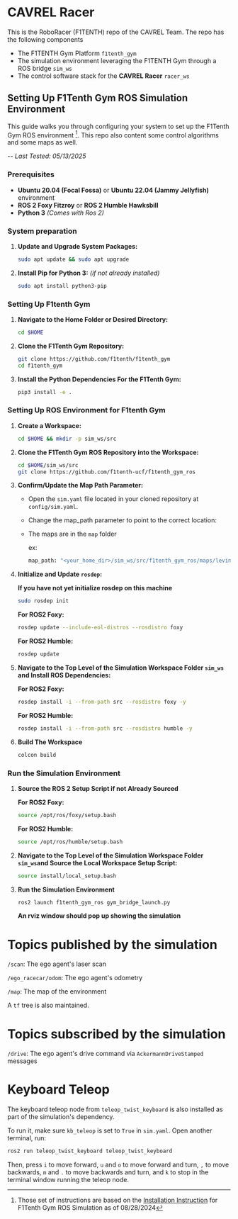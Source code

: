 # CAVREL Racer

This is the RoboRacer (F1TENTH) repo of the CAVREL Team. The repo has the following components
- The F1TENTH Gym Platform `f1tenth_gym`
- The simulation environment leveraging the F1TENTH Gym through a ROS bridge `sim_ws`
- The control software stack for the **CAVREL Racer** `racer_ws`

## Setting Up F1Tenth Gym ROS Simulation Environment

This guide walks you through configuring your system to set up the F1Tenth Gym ROS environment [^1]. This repo also content some control algorithms and some maps as well.

-- *Last Tested: 05/13/2025*

### Prerequisites

- **Ubuntu 20.04 (Focal Fossa)** or **Ubuntu 22.04 (Jammy Jellyfish)** environment
- **ROS 2 Foxy Fitzroy** or **ROS 2 Humble Hawksbill**
- **Python 3** *(Comes with Ros 2)*

### System preparation

1. **Update and Upgrade System Packages:**

   ```bash
   sudo apt update && sudo apt upgrade
   ```

2. **Install Pip for Python 3:** *(if not already installed)*

   ```bash
   sudo apt install python3-pip
   ```

### Setting Up F1tenth Gym

1. **Navigate to the Home Folder or Desired Directory:**

   ```bash
   cd $HOME
   ```

2. **Clone the F1Tenth Gym Repository:**

   ```bash
   git clone https://github.com/f1tenth/f1tenth_gym
   cd f1tenth_gym
   ```

3. **Install the Python Dependencies For the F1Tenth Gym:**

   ```bash
   pip3 install -e .
   ```

### Setting Up ROS Environment for F1tenth Gym

1. **Create a Workspace:**

   ```bash
   cd $HOME && mkdir -p sim_ws/src
   ```

2. **Clone the F1Tenth Gym ROS Repository into the Workspace:**

   ```bash
   cd $HOME/sim_ws/src
   git clone https://github.com/f1tenth-ucf/f1tenth_gym_ros
   ```

3. **Confirm/Update the Map Path Parameter:**

    - Open the `sim.yaml` file located in your cloned repository at `config/sim.yaml`.
    - Change the map_path parameter to point to the correct location:
    - The maps are in the `map` folder

      ex:
      ```bash
      map_path: "<your_home_dir>/sim_ws/src/f1tenth_gym_ros/maps/levine"
      ```

4. **Initialize and Update `rosdep`:**

   **If you have not yet initialize rosdep on this machine**
   ```bash
   sudo rosdep init
   ```

   **For ROS2 Foxy:**
   ```bash
   rosdep update --include-eol-distros --rosdistro foxy
   ```

   **For ROS2 Humble:**
   ```bash
   rosdep update
   ```

5. **Navigate to the Top Level of the Simulation Workspace Folder `sim_ws` and Install ROS Dependencies:**

   **For ROS2 Foxy:**
   ```bash
   rosdep install -i --from-path src --rosdistro foxy -y
   ```

   **For ROS2 Humble:**
   ```bash
   rosdep install -i --from-path src --rosdistro humble -y
   ```

6. **Build The Workspace**

   ```bash
   colcon build
   ```

### Run the Simulation Environment

1. **Source the ROS 2 Setup Script if not Already Sourced**

   **For ROS2 Foxy:**
   ```bash
   source /opt/ros/foxy/setup.bash
   ```

   **For ROS2 Humble:**
   ```bash
   source /opt/ros/humble/setup.bash
   ```

2. **Navigate to the Top Level of the Simulation Workspace Folder `sim_ws`and Source the Local Workspace Setup Script:**

   ```bash
   source install/local_setup.bash
   ```

3. **Run the Simulation Environment**

   ```bash
   ros2 launch f1tenth_gym_ros gym_bridge_launch.py
   ```

   **An rviz window should pop up showing the simulation**

# Topics published by the simulation

`/scan`: The ego agent's laser scan

`/ego_racecar/odom`: The ego agent's odometry

`/map`: The map of the environment

A `tf` tree is also maintained.

# Topics subscribed by the simulation

`/drive`: The ego agent's drive command via `AckermannDriveStamped` messages

# Keyboard Teleop

The keyboard teleop node from `teleop_twist_keyboard` is also installed as part of the simulation's dependency. 

To run it, make sure `kb_teleop` is set to `True` in `sim.yaml`. Open another terminal, run:
```bash
ros2 run teleop_twist_keyboard teleop_twist_keyboard
```
Then, press `i` to move forward, `u` and `o` to move forward and turn, `,` to move backwards, `m` and `.` to move backwards and turn, and `k` to stop in the terminal window running the teleop node.

[^1]: Those set of instructions are based on the [Installation Instruction](https://github.com/f1tenth/f1tenth_gym_ros) for F1Tenth Gym ROS Simulation as of 08/28/2024
